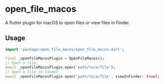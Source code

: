 # open_file_macos

A flutter plugin for macOS to open files or view files in Finder.

## Usage

```dart
import 'package:open_file_macos/open_file_macos.dart';

final _openFileMacosPlugin = OpenFileMacos();
// Open a file.
await _openFileMacosPlugin.open('path/to/a/file');
// Open a file in Finder.
await _openFileMacosPlugin.open('path/to/a/file', viewInFinder: true);
```
